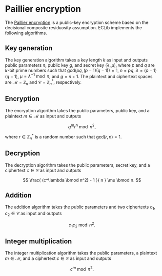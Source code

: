 # Paillier encryption

The [Paillier encryption](https://doi.org/10.1007/3-540-48910-X_16) is a public-key encryption scheme based on the decisional composite residuosity assumption.
ECLib implements the following algorithms.


## Key generation


The key generation algorithm takes a key length $k$ as input and outputs public parameters $n$, public key $g$, and secret key $(\lambda, \mu)$, where $p$ and $q$ are $k$-bit prime numbers such that $\mathrm{gcd}(pq, (p - 1) (q - 1)) = 1$, $n = p q$, $\lambda = (p - 1) (q - 1)$, $\mu = \lambda^{-1} \bmod n$, and $g = n + 1$.
The plaintext and ciphertext spaces are $\mathcal{M} = \mathbb{Z}_n$ and $\mathcal{C} = \mathbb{Z}_n^\ast$, respectively.


## Encryption

The encryption algorithm takes the public parameters, public key, and a plaintext $m \in \mathcal{M}$ as input and outputs

$$
g^m r^n \bmod n^2,
$$

where $r \in \mathbb{Z}_n^\ast$ is a random number such that $\mathrm{gcd}(r, n) = 1$.


## Decryption

The decryption algorithm takes the public parameters, secret key, and a ciphertext $c \in \mathcal{C}$ as input and outputs

$$
\frac{ (c^\lambda \bmod n^2) - 1 }{ n } \mu \bmod n.
$$


## Addition

The addition algorithm takes the public parameters and two ciphertexts $c_1, c_2 \in \mathcal{C}$ as input and outputs

$$
c_1 c_2 \bmod n^2.
$$


## Integer multiplication

The integer multiplication algorithm takes the public parameters, a plaintext $m \in \mathcal{M}$, and a ciphertext $c \in \mathcal{C}$ as input and outputs

$$
c^m \bmod n^2.
$$
